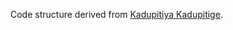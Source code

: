 Code structure derived from [Kadupitiya Kadupitige](https://github.com/cloudmesh-community/hid-sp18-409). 
